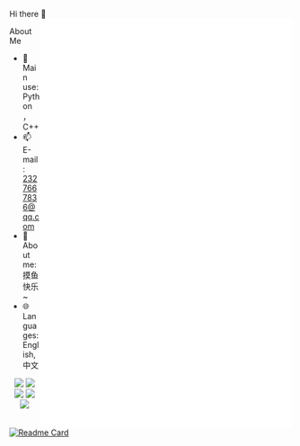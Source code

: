Hi there 👋
<a>
  <img align="right" width="450px" src="./github-metrics.svg" />
</a>

About Me

- 🔭 Main use: Python，C++
- 📫 E-mail: 2327667836@qq.com
- 👯 About me: 摸鱼快乐~
- 🌐 Languages: English, 中文
  
<p align="center">
  <img width="300px" src="https://github-readme-stats.vercel.app/api/top-langs/?username=fallingmeteorite&count_private=true"></img>
  <img width="300px" src="https://github-readme-stats.vercel.app/api?username=fallingmeteorite"></img>
  <img width="300px" src="https://github-readme-stats.vercel.app/api/pin/?username=fallingmeteorite&repo=Wraith_Toolbox"></img>
  <img width="300px" src="https://github-readme-stats.vercel.app/api/pin/?username=fallingmeteorite&repo=Easy_Launcher"></img>
  <img width="300px" src="https://github-readme-stats.vercel.app/api/pin/?username=fallingmeteorite&repo=Image_process_pro"></img>
  
</p>

[![Readme Card](https://github-readme-activity-graph.vercel.app/graph?username=fallingmeteorite&theme=react-dark)](https://github-readme-activity-graph.vercel.app)



